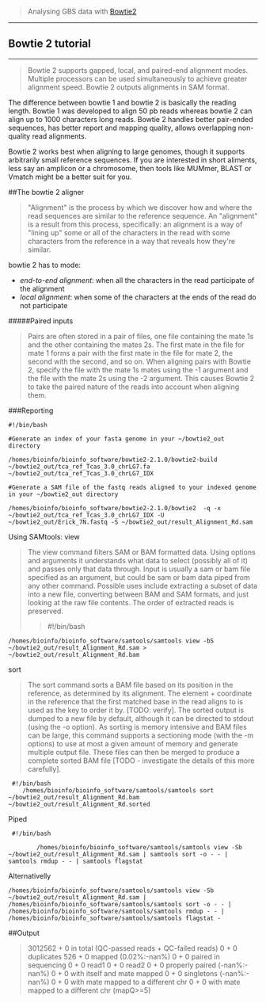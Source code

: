 
> Analysing GBS data with [Bowtie2](http://bowtie-bio.sourceforge.net/bowtie2/manual.shtml)

___

Bowtie 2 tutorial
---------------
___

>Bowtie 2 supports gapped, local, and paired-end alignment modes. Multiple processors can be used simultaneously to achieve greater alignment speed. Bowtie 2 outputs alignments in SAM format.

The difference between bowtie 1 and bowtie 2 is basically the reading length. Bowtie 1 was developed to align 50 pb reads whereas bowtie 2 can align up to 1000 characters long reads. Bowtie 2 handles better pair-ended sequences, has better report and mapping quality, allows overlapping non-quality read alignments. 

Bowtie 2 works best when aligning to large genomes, though it supports arbitrarily small reference sequences. If you are interested in short aliments, less say an amplicon or a chromosome, then tools like MUMmer, BLAST or Vmatch might be a better suit for you. 

##The bowtie 2 aligner
  
>"Alignment" is the process by which we discover how and where the read sequences are similar to the reference sequence. An "alignment" is a result from this process, specifically: an alignment is a way of "lining up" some or all of the characters in the read with some characters from the reference in a way that reveals how they're similar.

bowtie 2 has to mode:

 - *end-to-end alignment*: when all the characters in the read participate of the alignment
 - *local alignment*: when some of the characters at the ends of the read do not participate

#####Paired inputs
>Pairs are often stored in a pair of files, one file containing the mate 1s and the other containing the mates 2s. The first mate in the file for mate 1 forms a pair with the first mate in the file for mate 2, the second with the second, and so on. When aligning pairs with Bowtie 2, specify the file with the mate 1s mates using the -1 argument and the file with the mate 2s using the -2 argument. This causes Bowtie 2 to take the paired nature of the reads into account when aligning them.

###Reporting




    #!/bin/bash
    
    #Generate an index of your fasta genome in your ~/bowtie2_out directory
    
    /homes/bioinfo/bioinfo_software/bowtie2-2.1.0/bowtie2-build ~/bowtie2_out/tca_ref_Tcas_3.0_chrLG7.fa ~/bowtie2_out/tca_ref_Tcas_3.0_chrLG7_IDX
    
    #Generate a SAM file of the fastq reads aligned to your indexed genome in your ~/bowtie2_out directory
    
    /homes/bioinfo/bioinfo_software/bowtie2-2.1.0/bowtie2  -q -x ~/bowtie2_out/tca_ref_Tcas_3.0_chrLG7_IDX -U ~/bowtie2_out/Erick_7N.fastq -S ~/bowtie2_out/result_Alignment_Rd.sam


Using SAMtools:
view
>The view command filters SAM or BAM formatted data. Using options and arguments it understands what data to select (possibly all of it) and passes only that data through. Input is usually a sam or bam file specified as an argument, but could be sam or bam data piped from any other command. Possible uses include extracting a subset of data into a new file, converting between BAM and SAM formats, and just looking at the raw file contents. The order of extracted reads is preserved.
>>    #!/bin/bash
>
    /homes/bioinfo/bioinfo_software/samtools/samtools view -bS ~/bowtie2_out/result_Alignment_Rd.sam > ~/bowtie2_out/result_Alignment_Rd.bam




sort
>The sort command sorts a BAM file based on its position in the reference, as determined by its alignment. The element + coordinate in the reference that the first matched base in the read aligns to is used as the key to order it by. [TODO: verify]. The sorted output is dumped to a new file by default, although it can be directed to stdout (using the -o option). As sorting is memory intensive and BAM files can be large, this command supports a sectioning mode (with the -m options) to use at most a given amount of memory and generate multiple output file. These files can then be merged to produce a complete sorted BAM file [TODO - investigate the details of this more carefully].
 

     #!/bin/bash
        /homes/bioinfo/bioinfo_software/samtools/samtools sort ~/bowtie2_out/result_Alignment_Rd.bam ~/bowtie2_out/result_Alignment_Rd.sorted

Piped

  

     #!/bin/bash
     
            /homes/bioinfo/bioinfo_software/samtools/samtools view -Sb ~/bowtie2_out/result_Alignment_Rd.sam | samtools sort -o - - | samtools rmdup - - | samtools flagstat 


Alternativelly

    /homes/bioinfo/bioinfo_software/samtools/samtools view -Sb ~/bowtie2_out/result_Alignment_Rd.sam | /homes/bioinfo/bioinfo_software/samtools/samtools sort -o - - | /homes/bioinfo/bioinfo_software/samtools/samtools rmdup - - | /homes/bioinfo/bioinfo_software/samtools/samtools flagstat -

##Output
>3012562 + 0 in total (QC-passed reads + QC-failed reads)
0 + 0 duplicates
526 + 0 mapped (0.02%:-nan%)
0 + 0 paired in sequencing
0 + 0 read1
0 + 0 read2
0 + 0 properly paired (-nan%:-nan%)
0 + 0 with itself and mate mapped
0 + 0 singletons (-nan%:-nan%)
0 + 0 with mate mapped to a different chr
0 + 0 with mate mapped to a different chr (mapQ>=5)

